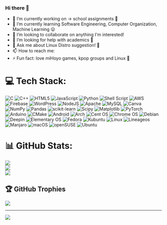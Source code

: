 ### Hi there 👋
- 🔭 I’m currently working on -> school assignments 🥹
- 🌱 I’m currently learning Software Engineering, Computer Organization, Machine Learning 😛
- 👯 I’m looking to collaborate on anything I'm interested!
- 🤔 I’m looking for help with academics 🤕
- 💬 Ask me about Linux Distro suggestion! 🤩
- 📫 How to reach me: 
- ⚡ Fun fact: love miHoyo games, kpop groups and Linux 🤩

# 💻 Tech Stack:
![C](https://img.shields.io/badge/c-%2300599C.svg?style=for-the-badge&logo=c&logoColor=white) ![C++](https://img.shields.io/badge/c++-%2300599C.svg?style=for-the-badge&logo=c%2B%2B&logoColor=white) ![HTML5](https://img.shields.io/badge/html5-%23E34F26.svg?style=for-the-badge&logo=html5&logoColor=white) ![JavaScript](https://img.shields.io/badge/javascript-%23323330.svg?style=for-the-badge&logo=javascript&logoColor=%23F7DF1E) ![Python](https://img.shields.io/badge/python-3670A0?style=for-the-badge&logo=python&logoColor=ffdd54) ![Shell Script](https://img.shields.io/badge/shell_script-%23121011.svg?style=for-the-badge&logo=gnu-bash&logoColor=white) ![AWS](https://img.shields.io/badge/AWS-%23FF9900.svg?style=for-the-badge&logo=amazon-aws&logoColor=white) ![Firebase](https://img.shields.io/badge/firebase-%23039BE5.svg?style=for-the-badge&logo=firebase) ![WordPress](https://img.shields.io/badge/WordPress-%23117AC9.svg?style=for-the-badge&logo=WordPress&logoColor=white) ![NodeJS](https://img.shields.io/badge/node.js-6DA55F?style=for-the-badge&logo=node.js&logoColor=white) ![Apache](https://img.shields.io/badge/apache-%23D42029.svg?style=for-the-badge&logo=apache&logoColor=white) ![MySQL](https://img.shields.io/badge/mysql-%2300000f.svg?style=for-the-badge&logo=mysql&logoColor=white) ![Canva](https://img.shields.io/badge/Canva-%2300C4CC.svg?style=for-the-badge&logo=Canva&logoColor=white) ![NumPy](https://img.shields.io/badge/numpy-%23013243.svg?style=for-the-badge&logo=numpy&logoColor=white) ![Pandas](https://img.shields.io/badge/pandas-%23150458.svg?style=for-the-badge&logo=pandas&logoColor=white) ![scikit-learn](https://img.shields.io/badge/scikit--learn-%23F7931E.svg?style=for-the-badge&logo=scikit-learn&logoColor=white) ![Scipy](https://img.shields.io/badge/SciPy-%230C55A5.svg?style=for-the-badge&logo=scipy&logoColor=%white) ![Matplotlib](https://img.shields.io/badge/Matplotlib-%23ffffff.svg?style=for-the-badge&logo=Matplotlib&logoColor=black) ![PyTorch](https://img.shields.io/badge/PyTorch-%23EE4C2C.svg?style=for-the-badge&logo=PyTorch&logoColor=white) ![Arduino](https://img.shields.io/badge/-Arduino-00979D?style=for-the-badge&logo=Arduino&logoColor=white) ![CMake](https://img.shields.io/badge/CMake-%23008FBA.svg?style=for-the-badge&logo=cmake&logoColor=white) ![Android](https://img.shields.io/badge/Android-3DDC84?style=for-the-badge&logo=android&logoColor=white) ![Arch](https://img.shields.io/badge/Arch%20Linux-1793D1?logo=arch-linux&logoColor=fff&style=for-the-badge) ![Cent OS](https://img.shields.io/badge/cent%20os-002260?style=for-the-badge&logo=centos&logoColor=F0F0F0) ![Chrome OS](https://img.shields.io/badge/chrome%20os-3d89fc?style=for-the-badge&logo=google%20chrome&logoColor=white) ![Debian](https://img.shields.io/badge/Debian-D70A53?style=for-the-badge&logo=debian&logoColor=white) ![Deepin](https://img.shields.io/badge/Deepin-007CFF?style=for-the-badge&logo=deepin&logoColor=white) ![Elementary OS](https://img.shields.io/badge/-elementary%20OS-black?style=for-the-badge&logo=elementary&logoColor=white) ![Fedora](https://img.shields.io/badge/Fedora-294172?style=for-the-badge&logo=fedora&logoColor=white) ![Kubuntu](https://img.shields.io/badge/-KUbuntu-%230079C1?style=for-the-badge&logo=kubuntu&logoColor=white) ![Linux](https://img.shields.io/badge/Linux-FCC624?style=for-the-badge&logo=linux&logoColor=black) ![Lineageos](https://img.shields.io/badge/lineageos-167C80?style=for-the-badge&logo=lineageos&logoColor=white) ![Manjaro](https://img.shields.io/badge/Manjaro-35BF5C?style=for-the-badge&logo=Manjaro&logoColor=white) ![macOS](https://img.shields.io/badge/mac%20os-000000?style=for-the-badge&logo=macos&logoColor=F0F0F0) ![openSUSE](https://img.shields.io/badge/openSUSE-%2364B345?style=for-the-badge&logo=openSUSE&logoColor=white) ![Ubuntu](https://img.shields.io/badge/Ubuntu-E95420?style=for-the-badge&logo=ubuntu&logoColor=white)
# 📊 GitHub Stats:
![](https://github-readme-stats.vercel.app/api?username=waydxd&theme=dark&hide_border=false&include_all_commits=false&count_private=false)<br/>
![](https://github-readme-streak-stats.herokuapp.com/?user=waydxd&theme=dark&hide_border=false)<br/>
![](https://github-readme-stats.vercel.app/api/top-langs/?username=waydxd&theme=dark&hide_border=false&include_all_commits=false&count_private=false&layout=compact)

## 🏆 GitHub Trophies
![](https://github-profile-trophy.vercel.app/?username=waydxd&theme=nord&no-frame=false&no-bg=true&margin-w=4)

---
[![](https://visitcount.itsvg.in/api?id=waydxd&icon=0&color=0)](https://visitcount.itsvg.in)

<!-- Proudly created with GPRM ( https://gprm.itsvg.in ) -->
<!--
**waydxd/waydxd** is a ✨ _special_ ✨ repository because its `README.md` (this file) appears on your GitHub profile.

Here are some ideas to get you started:

- 🔭 I’m currently working on ...
- 🌱 I’m currently learning OOP, Computer Organization, Machine Learning
- 👯 I’m looking to collaborate on 
- 🤔 I’m looking for help with ...
- 💬 Ask me about 
- 📫 How to reach me: 
- 😄 Pronouns: He/His
- ⚡ Fun fact: 
-->

